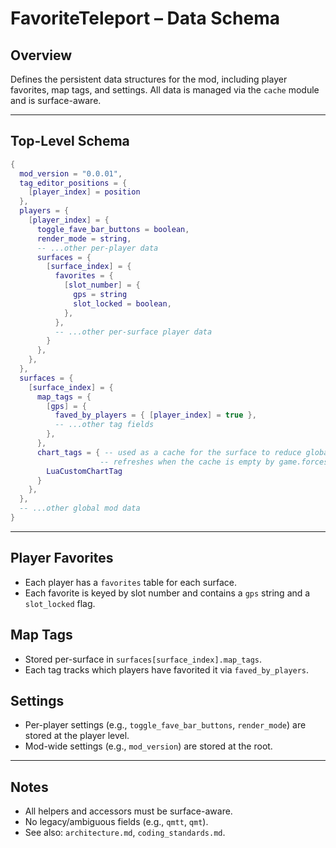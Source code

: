 # FavoriteTeleport – Data Schema

## Overview
Defines the persistent data structures for the mod, including player favorites, map tags, and settings. All data is managed via the `cache` module and is surface-aware.

---

## Top-Level Schema

```lua
{
  mod_version = "0.0.01",
  tag_editor_positions = {
    [player_index] = position
  },
  players = {
    [player_index] = {
      toggle_fave_bar_buttons = boolean,
      render_mode = string,
      -- ...other per-player data
      surfaces = {
        [surface_index] = {
          favorites = {
            [slot_number] = {
              gps = string
              slot_locked = boolean,
            },
          },
          -- ...other per-surface player data
        }
      },
    },
  },
  surfaces = {
    [surface_index] = {
      map_tags = {
        [gps] = {
          faved_by_players = { [player_index] = true },
          -- ...other tag fields
        },
      },
      chart_tags = { -- used as a cache for the surface to reduce global data calls
                    -- refreshes when the cache is empty by game.forces["player"].find_chart_tags(surface)
        LuaCustomChartTag
      }
    },
  },
  -- ...other global mod data
}
```

---

## Player Favorites
- Each player has a `favorites` table for each surface.
- Each favorite is keyed by slot number and contains a `gps` string and a `slot_locked` flag.

## Map Tags
- Stored per-surface in `surfaces[surface_index].map_tags`.
- Each tag tracks which players have favorited it via `faved_by_players`.

## Settings
- Per-player settings (e.g., `toggle_fave_bar_buttons`, `render_mode`) are stored at the player level.
- Mod-wide settings (e.g., `mod_version`) are stored at the root.

---

## Notes
- All helpers and accessors must be surface-aware.
- No legacy/ambiguous fields (e.g., `qmtt`, `qmt`).
- See also: `architecture.md`, `coding_standards.md`.
